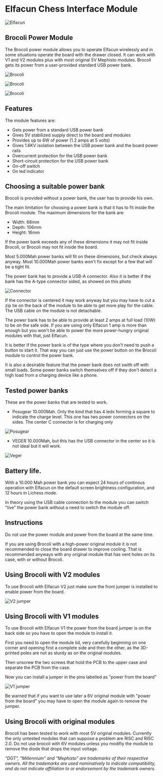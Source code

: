 # Elfacun Chess Interface Module

![Elfacun](./images/pic7.jpg)

## Brocoli Power Module

The Brocoli power module allows you to operate Elfacun wirelessly and in some situations operate the board with the drawer closed. It can work with V1 and V2 modules plus with most original 5V Mephisto modules. Brocoli gets its power from a user-provided standard USB power bank.

![Brocoli](./images/BROCOLI_1.JPG)

![Brocoli](./images/BROCOLI_2.JPG)

![Brocoli](./images/BROCOLI_3.JPG)

## Features


The module features are:

* Gets power from a standard USB power bank
* Gives 5V stabilized supply direct to the board and modules
* Provides up to 6W of power (1.2 amps at 5 volts)
* Gives 1.6KV isolation between the USB power bank and the board power rails
* Overcurrent protection for the USB power bank
* Short-circuit protection for the USB power bank
* On-off switch
* On led indicator


## Choosing a suitable power bank

Brocoli is provided without a power bank, the user has to provide his own.

The main limitation for choosing a power bank is that it has to fit inside the Brocoli module. The maximum dimensions for the bank are:

* Width: 68mm
* Depth: 106mm
* Height: 16mm

If the power bank exceeds any of these dimensions it may not fit inside Brocoli, or Brocoli may not fit inside the board.

Most 5.000Mah power banks will fit on these dimensions, but check always anyway. Most 10.000Mah power banks won't fix except for a few that will be a tight fit.

The power bank has to provide a USB-A connector. Also it is better if the bank has the A-type connector sided, as showed on this photo

![Connector](./images/A_SIDED.png)

If the connector is centered it may work anyway but you may have to cut a zip tie on the back of the module to be able to get more play for the cable. The USB cable on the module is not detachable.

The power bank has to be able to provide at least 2 amps at full load (10W) to be on the safe side. If you are using only Elfacun 1 amp is more than enough but you won't be able to power the more power-hungry original modules with that, just Elfacun.

It is better if the power bank is of the type where you don't need to push a button to start it. That way you can just use the power button on the Brocoli module to control the power bank.

It is also a desirable feature that the power bank does not swith off with small loads. Some power banks switch themselves off if they don't detect a high load from a charging device like a phone.


## Tested power banks

These are the power banks that are tested to work.

* Posugear 10.000Mah. Only the kind that has 4 leds forming a square to indicate the charge level. This one has two power connectors on the sides. The center C connector is for charging only

![Posugear](./images/POSUGEAR.png)

* VEGER 10.000Mah, but this has the USB connector in the center so it is not ideal but it will work.

![Veger](./images/VEGER.png)

## Battery life.

With a 10.000 Mah power bank you can expect 24 hours of continous operation with Elfacun on the default screen brightness configuration, and 12 hours in Lichess mode.

In theory using the USB cable connection to the module you can switch "live" the power bank without a need to switch the module off.


## Instructions

Do not use the power module and power from the board at the same time.

If you are using Brocoli with a high-power original module it is not recommended to close the board drawer to improve cooling. That is recommended anyways with any original module that has vent holes on its case, with or without Brocoli.


## Using Brocoli with V2 modules

To use Brocoli with Elfacun V2 just make sure the front jumper is installed to enable power from the board.

![V2 jumper](./images/FRONT_JUMPER.jpg)

## Using Brocoli with V1 modules

To use Brocoli with Elfacun V1 the power from the board jumper is on the back side so you have to open the module to install it.

First you need to open the module lid, very carefully beginning on one corner and opening first a complete side and then the other, as the 3D-printed poles are not as sturdy as on the original modules.

Then unscrew the two screws that hold the PCB to the upper case and separate the PCB from the case.

Now you can install a jumper in the pins labelled as "power from the board"

![V1 jumper](./images/V1J2.JPG)

Be warned that if you want to use later a 6V original module with "power from the board" you may have to open the module again to remove the jumper.



## Using Brocoli with original modules

Brocoli has been tested to work with most 5V original modules. Currently the only untested modules that can suppose a problem are RISC and RISC 2.0. Do not use brocoli with 6V modules unless you modifiy the module to remove the diode that drops the input voltage.


_"DGT", "Millennium" and "Mephisto" are trademarks of their respective owners.
All the trademarks are used nominatively to indicate compatibility, and do not indicate affiliation to or endorsement by the trademark owners._
